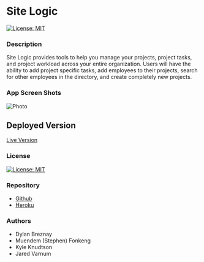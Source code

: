 # Site Logic
  
  [![License: MIT](https://img.shields.io/badge/License-MIT-yellow.svg)](https://opensource.org/licenses/MIT)
  
  ### Description

  Site Logic provides tools to help you manage your projects, project tasks, and project workload across your entire organization.  Users will have the ability to add project specific tasks, add employees to their projects, search for other employees in the directory, and create completely new projects.  
  
  ### App Screen Shots

  ![Photo](https://user-images.githubusercontent.com/60904436/90958432-278d9080-e45a-11ea-8577-1baa9d9c33fb.png)
  ## Deployed Version

  [Live Version](https://glacial-reef-34949.herokuapp.com/)
  
  ### License

  [![License: MIT](https://img.shields.io/badge/License-MIT-yellow.svg)](https://opensource.org/licenses/MIT)

  ### Repository

  - [Github](https://github.com/dbreznay/Daring-Donkeys)
  - [Heroku]()

  ### Authors
  
  * Dylan Breznay
  * Muendem (Stephen) Fonkeng
  * Kyle Knudtson
  * Jared Varnum
